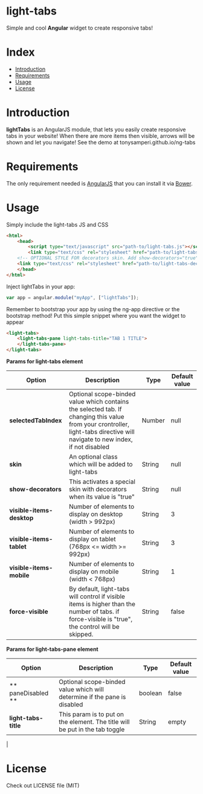 light-tabs
============

Simple and cool **Angular** widget to create responsive tabs!

# Index

  - [Introduction](#introduction)
  - [Requirements](#requirements)
  - [Usage](#usage)
  - [License](#license)

# Introduction

**lightTabs** is an AngularJS module, that lets you easily create responsive tabs in your website!
When there are more items then visible, arrows will be shown and let you navigate!
See the demo at tonysamperi.github.io/ng-tabs

# Requirements

The only requirement needed is [AngularJS](https://angularjs.org/) that you can install it via [Bower](http://bower.io/).

# Usage

Simply include the light-tabs JS and CSS
```html
<html>
    <head>
        <script type="text/javascript" src="path-to/light-tabs.js"></script>
        <link type="text/css" rel="stylesheet" href="path-to/light-tabs.css" />
	<!-- OPTIONAL STYLE FOR decorators skin. Add show-decorators="true" to light-tabs attributes to activate it -->
	<link type="text/css" rel="stylesheet" href="path-to/light-tabs-decorator.css" />
    </head>
</html>
```
Inject lightTabs in your app:
```js
var app = angular.module("myApp", ["lightTabs"]);
```
Remember to bootstrap your app by using the ng-app directive or the bootstrap method!
Put this simple snippet where you want the widget to appear
```html
<light-tabs>
	<light-tabs-pane light-tabs-title="TAB 1 TITLE">
	</light-tabs-pane>
</light-tabs>
```
**Params for light-tabs element**

| Option | Description | Type | Default value |
| --- | --- | --- | --- |
| **selectedTabIndex** | Optional scope-binded value which contains the selected tab. If changing this value from your crontroller, light-tabs directive will navigate to new index, if not disabled | Number | null |
| **skin** | An optional class which will be added to light-tabs | String | null |
| **show-decorators** | This activates a special skin with decorators when its value is "true" | String | null |
| **visible-items-desktop** | Number of elements to display on desktop (width > 992px) | String | 3 |
| **visible-items-tablet** | Number of elements to display on tablet (768px <= width >= 992px) | String | 3 |
| **visible-items-mobile** | Number of elements to display on mobile (width < 768px) | String | 1 |
| **force-visible** | 	By default, light-tabs will control if visible items is higher than the number of tabs. if force-visible is "true", the control will be skipped. | String | false |

**Params for light-tabs-pane element**

| Option | Description | Type | Default value |
| --- | --- | --- | --- |
| ** paneDisabled ** | Optional scope-binded value which will determine if the pane is disabled | boolean | false |
| **light-tabs-title** | This param is to put on the <light-tabs-pane> element. The title will be put in the tab toggle | String | empty
|
# License

Check out LICENSE file (MIT)
